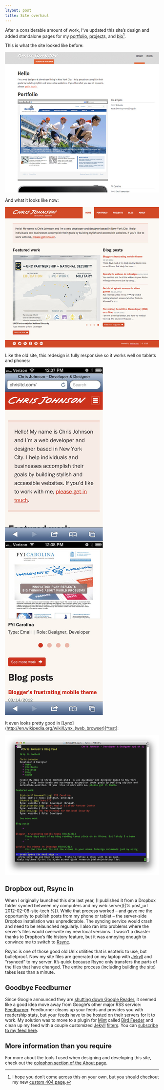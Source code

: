 ```yaml
---
layout: post
title: Site overhaul
---
```

After a considerable amount of work, I’ve updated this site’s design and added standalone pages for my [portfolio](/portfolio.html), [projects](/projects.html), and [bio](/about.html)[^ps]. 

This is what the site looked like before:

![Before screenshot](/blog/images/2013/04/chrisltd-old.jpg)

And what it looks like now:

![After screenshot](/blog/images/2013/04/chrisltd-new.jpg)

Like the old site, this redesign is fully responsive so it works well on tablets and phones:

![Phone screenshot](/blog/images/2013/04/chrisltd-phone1.jpg) ![Phone screenshot 2](/blog/images/2013/04/chrisltd-phone2.jpg)

It even looks pretty good in [Lynx](http://en.wikipedia.org/wiki/Lynx_(web_browser)[^test]:

![Lynx screenshot](/blog/images/2013/04/chrisltd-lynx.png)

## Dropbox out, Rsync in

When I originally launched this site last year, [I published it from a Dropbox folder synced between my computers and my web server]({% post_url 2012-02-08-site-tech %}). While that process worked – and gave me the opportunity to publish posts from my phone or tablet – the server-side Dropbox installation was unpredictable. The syncing service would crash and need to be relaunched regularly. I also ran into problems where the server’s files would overwrite my new local versions. It wasn’t a disaster thanks to Dropbox’s file history feature, but it was annoying enough to convince me to switch to [Rsync](http://en.wikipedia.org/wiki/Rsync).

Rsync is one of those good old Unix utilities that is esoteric to use, but bulletproof. Now my site files are generated on my laptop with [Jekyll](https://github.com/mojombo/jekyll) and “rsynced” to my server. It’s quick because Rsync only transfers the parts of the files that have changed. The entire process (including building the site) takes less than a minute.

## Goodbye Feedburner

Since Google announced they are [shutting down Google Reader](http://googlereader.blogspot.com/2013/03/powering-down-google-reader.html), it seemed like a good idea move away from Google’s other major RSS service: [Feedburner](http://feedburner.com). Feedburner cleans up your feeds and provides you with readership stats, but your feeds have to be hosted on their servers for it to work. My solution was to move to a plugin for [Mint](http://haveamint.com) called [Bird Feeder](http://haveamint.com/peppermill/pepper/11/bird_feeder/) and clean up my feed with a couple customized [Jekyll](https://github.com/ChrisLTD/ChrisLTD.com/blob/master/_plugins/rss_url_filter.rb) [filters](https://github.com/ChrisLTD/ChrisLTD.com/blob/master/_plugins/footnotes.rb). You can [subscribe to my feed here](/blog/feed/). 

## More information than you require

For more about the tools I used when designing and developing this site, check out the [colophon section of the About page](/about.html#colophon).

[^ps]: I hope you don’t come across this on your own, but you should checkout my new [custom 404 page](/404.html).

[^test]: It’s still valuable to test your site in a text browser, or alternatively in a regular browser with the stylesheets and scripts turned off. This is how search engines and screen readers see your site. 